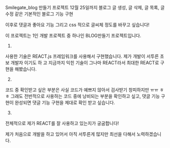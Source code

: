 Smilegate_blog 만들기 프로젝트
12월 25일까지 블로그 글 생성, 글 삭제, 글 목록, 글 수정 같은 기본적인 블로그 기능 구현

이후로 댓글과 좋아요 기능 그리고 css 적으로 글씨체 정도를 바꾸고 싶습니다!

이 프로젝트는 1인 개발 프로젝트 중 하나인 BLOG만들기 프로젝트입니다.

1.
  사용한 기술은 REACT.js 프레임워크를 사용해서 구현했습니다. 제가 개발이 서투른 초보 개발자 이기도 하   고 지금까지 익힌 기술이 그나마 REACT라서 최대한 REACT로 구현을 해봤습니다.
  
2.
  코드 중 확인받고 싶은 부분은 사실 코드가 예쁘지 않아서 검사받기 창피하지만 ㅠㅠ ㅎㅎ 그래도 전반적으로 사용하는 코드 중에 낭비되는 부분을 확인하고 싶고, 댓글 기능 구현이 완성되면 댓글 기능 구현을 제대로 확인 받고 싶습니다.
  
3.
  전체적으로 제가 REACT를 잘 사용하고 있는지가 궁굼합니다!
  
제가 처음으로 개발을 하고 있어서 아직 서투른게 많지만 최선을 다해서 노력하겠습니다.

